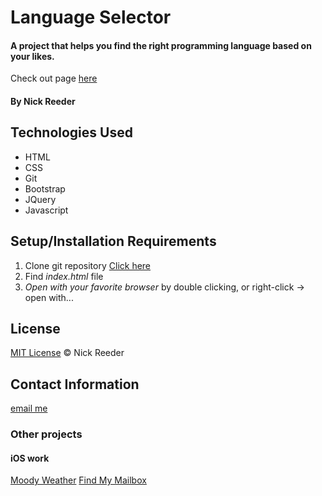 # Language Selector

#### A project that helps you find the right programming language based on your likes.

Check out page [here](hhttps://reeder32.github.io/language-selector/)

#### By Nick Reeder

## Technologies Used

* HTML
* CSS
* Git
* Bootstrap
* JQuery
* Javascript

## Setup/Installation Requirements

1. Clone git repository [Click here](https://github.com/reeder32/language-selector.git)
2. Find _index.html_ file
3. _Open with your favorite browser_ by double clicking, or right-click -> open with...



## License

[MIT License](https://opensource.org/licenses/MIT)
&copy; Nick Reeder

## Contact Information

[email me](mailto:nickreeder32@gmail.com)

### Other projects

#### iOS work
[Moody Weather](https://apps.apple.com/us/app/moody-weather/id1506337317)
[Find My Mailbox](https://apps.apple.com/us/app/find-my-mailbox/id1530700085)
